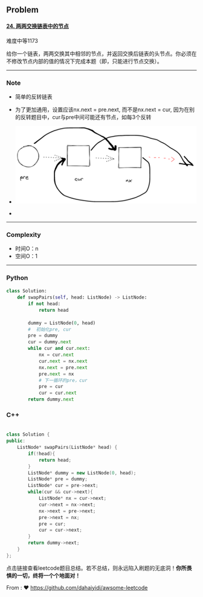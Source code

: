 ## Problem

#### [24. 两两交换链表中的节点](https://leetcode-cn.com/problems/swap-nodes-in-pairs/)

难度中等1173

给你一个链表，两两交换其中相邻的节点，并返回交换后链表的头节点。你必须在不修改节点内部的值的情况下完成本题（即，只能进行节点交换）。

------

### Note

- 简单的反转链表

- 为了更加通用，设置应该nx.next = pre.next, 而不是nx.next = cur, 因为在别的反转题目中，cur与pre中间可能还有节点，如每3个反转

- ![image-20211219114535548](imgs/image-20211219114535548.png)

  

- 

  

------

### Complexity

- 时间O：n
- 空间O：1

------

### Python

```python
class Solution:
    def swapPairs(self, head: ListNode) -> ListNode:
        if not head:
            return head
        
        dummy = ListNode(0, head)
        #  初始化pre, cur
        pre = dummy
        cur = dummy.next
        while cur and cur.next:
            nx = cur.next
            cur.next = nx.next
            nx.next = pre.next
            pre.next = nx
            # 下一循环的pre，cur
            pre = cur
            cur = cur.next
        return dummy.next
```

### C++

```C++

class Solution {
public:
    ListNode* swapPairs(ListNode* head) {
        if(!head){
            return head;
        }
        ListNode* dummy = new ListNode(0, head);
        ListNode* pre = dummy;
        ListNode* cur = pre->next;
        while(cur && cur->next){
            ListNode* nx = cur->next;
            cur->next = nx->next;
            nx->next = pre->next;
            pre->next = nx;
            pre = cur;
            cur = cur->next;
        }
        return dummy->next;
    }
};
```



点击链接查看leetcode题目总结。若不总结，则永远陷入刷题的无底洞！**你所畏惧的一切，终将一个个地面对！**

From : :heart: https://github.com/dahaiyidi/awsome-leetcode
